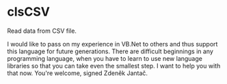 # clsCSV
Read data from CSV file.

I would like to pass on my experience in VB.Net to others and thus support this language for future generations. There are difficult beginnings in any programming language, when you have to learn to use new language libraries so that you can take even the smallest step. I want to help you with that now. You're welcome, signed Zdeněk Jantač.
